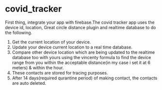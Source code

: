 # covid_tracker

First thing, integrate your app with firebase.The covid tracker app uses the device id, location, Great circle distance plugin and realtime database to do the following.
1. Get the current location of your device.
2. Update your device current location to a real time database.
3. Compare other device location which are being updated to the realtime database too with yours using the vincenty formula to find the device range from you within the acceptable distance(in my case i set it at  6 meters) & within the hour.
4. These contacts are stored for tracing purposes. 
5. After 14 days(required qurantine period) of making contact, the contacts are auto deleted.


